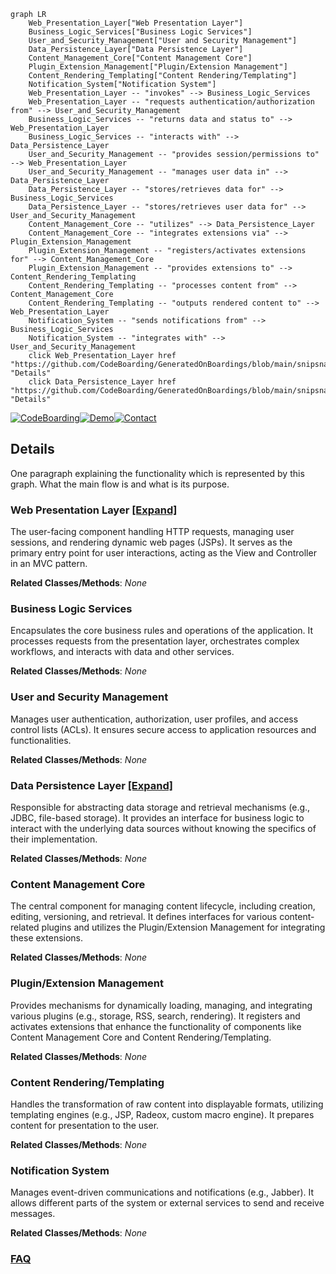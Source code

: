 ```mermaid
graph LR
    Web_Presentation_Layer["Web Presentation Layer"]
    Business_Logic_Services["Business Logic Services"]
    User_and_Security_Management["User and Security Management"]
    Data_Persistence_Layer["Data Persistence Layer"]
    Content_Management_Core["Content Management Core"]
    Plugin_Extension_Management["Plugin/Extension Management"]
    Content_Rendering_Templating["Content Rendering/Templating"]
    Notification_System["Notification System"]
    Web_Presentation_Layer -- "invokes" --> Business_Logic_Services
    Web_Presentation_Layer -- "requests authentication/authorization from" --> User_and_Security_Management
    Business_Logic_Services -- "returns data and status to" --> Web_Presentation_Layer
    Business_Logic_Services -- "interacts with" --> Data_Persistence_Layer
    User_and_Security_Management -- "provides session/permissions to" --> Web_Presentation_Layer
    User_and_Security_Management -- "manages user data in" --> Data_Persistence_Layer
    Data_Persistence_Layer -- "stores/retrieves data for" --> Business_Logic_Services
    Data_Persistence_Layer -- "stores/retrieves user data for" --> User_and_Security_Management
    Content_Management_Core -- "utilizes" --> Data_Persistence_Layer
    Content_Management_Core -- "integrates extensions via" --> Plugin_Extension_Management
    Plugin_Extension_Management -- "registers/activates extensions for" --> Content_Management_Core
    Plugin_Extension_Management -- "provides extensions to" --> Content_Rendering_Templating
    Content_Rendering_Templating -- "processes content from" --> Content_Management_Core
    Content_Rendering_Templating -- "outputs rendered content to" --> Web_Presentation_Layer
    Notification_System -- "sends notifications from" --> Business_Logic_Services
    Notification_System -- "integrates with" --> User_and_Security_Management
    click Web_Presentation_Layer href "https://github.com/CodeBoarding/GeneratedOnBoardings/blob/main/snipsnap/Web_Presentation_Layer.md" "Details"
    click Data_Persistence_Layer href "https://github.com/CodeBoarding/GeneratedOnBoardings/blob/main/snipsnap/Data_Persistence_Layer.md" "Details"
```

[![CodeBoarding](https://img.shields.io/badge/Generated%20by-CodeBoarding-9cf?style=flat-square)](https://github.com/CodeBoarding/GeneratedOnBoardings)[![Demo](https://img.shields.io/badge/Try%20our-Demo-blue?style=flat-square)](https://www.codeboarding.org/demo)[![Contact](https://img.shields.io/badge/Contact%20us%20-%20contact@codeboarding.org-lightgrey?style=flat-square)](mailto:contact@codeboarding.org)

## Details

One paragraph explaining the functionality which is represented by this graph. What the main flow is and what is its purpose.

### Web Presentation Layer [[Expand]](./Web_Presentation_Layer.md)
The user-facing component handling HTTP requests, managing user sessions, and rendering dynamic web pages (JSPs). It serves as the primary entry point for user interactions, acting as the View and Controller in an MVC pattern.


**Related Classes/Methods**: _None_

### Business Logic Services
Encapsulates the core business rules and operations of the application. It processes requests from the presentation layer, orchestrates complex workflows, and interacts with data and other services.


**Related Classes/Methods**: _None_

### User and Security Management
Manages user authentication, authorization, user profiles, and access control lists (ACLs). It ensures secure access to application resources and functionalities.


**Related Classes/Methods**: _None_

### Data Persistence Layer [[Expand]](./Data_Persistence_Layer.md)
Responsible for abstracting data storage and retrieval mechanisms (e.g., JDBC, file-based storage). It provides an interface for business logic to interact with the underlying data sources without knowing the specifics of their implementation.


**Related Classes/Methods**: _None_

### Content Management Core
The central component for managing content lifecycle, including creation, editing, versioning, and retrieval. It defines interfaces for various content-related plugins and utilizes the Plugin/Extension Management for integrating these extensions.


**Related Classes/Methods**: _None_

### Plugin/Extension Management
Provides mechanisms for dynamically loading, managing, and integrating various plugins (e.g., storage, RSS, search, rendering). It registers and activates extensions that enhance the functionality of components like Content Management Core and Content Rendering/Templating.


**Related Classes/Methods**: _None_

### Content Rendering/Templating
Handles the transformation of raw content into displayable formats, utilizing templating engines (e.g., JSP, Radeox, custom macro engine). It prepares content for presentation to the user.


**Related Classes/Methods**: _None_

### Notification System
Manages event-driven communications and notifications (e.g., Jabber). It allows different parts of the system or external services to send and receive messages.


**Related Classes/Methods**: _None_



### [FAQ](https://github.com/CodeBoarding/GeneratedOnBoardings/tree/main?tab=readme-ov-file#faq)